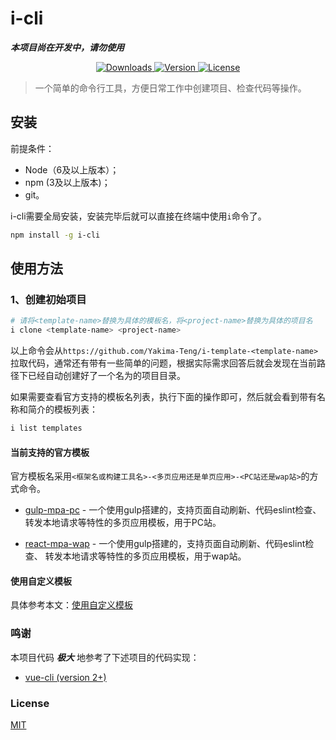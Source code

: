 # i-cli

***本项目尚在开发中，请勿使用***

<p align="center">
  <a href="https://npmcharts.com/compare/i-cli?minimal=true">
    <img src="https://img.shields.io/npm/dm/i-cli.svg" alt="Downloads">
  </a>
  <a href="https://www.npmjs.com/package/i-cli">
    <img src="https://img.shields.io/npm/v/i-cli.svg" alt="Version">
  </a>
  <a href="https://www.npmjs.com/package/i-cli">
    <img src="https://img.shields.io/npm/l/i-cli.svg" alt="License">
  </a>
</p>

> 一个简单的命令行工具，方便日常工作中创建项目、检查代码等操作。

## 安装

前提条件：

- Node（6及以上版本）；
- npm (3及以上版本)；
- git。

i-cli需要全局安装，安装完毕后就可以直接在终端中使用`i`命令了。

``` bash
npm install -g i-cli
```

## 使用方法

### 1、创建初始项目

``` bash
# 请将<template-name>替换为具体的模板名，将<project-name>替换为具体的项目名
i clone <template-name> <project-name>
```

以上命令会从`https://github.com/Yakima-Teng/i-template-<template-name>`拉取代码，通常还有带有一些简单的问题，根据实际需求回答后就会发现在当前路径下已经自动创建好了一个名为<project-name>的项目目录。

如果需要查看官方支持的模板名列表，执行下面的操作即可，然后就会看到带有名称和简介的模板列表：

```bash
i list templates
```

#### 当前支持的官方模板

官方模板名采用`<框架名或构建工具名>-<多页应用还是单页应用>-<PC站还是wap站>`的方式命令。

- [gulp-mpa-pc](https://github.com/Yakima-Teng/i-template-gulp-mpa-pc) - 一个使用gulp搭建的，支持页面自动刷新、代码eslint检查、 转发本地请求等特性的多页应用模板，用于PC站。

- [react-mpa-wap](https://github.com/Yakima-Teng/i-template-react-mpa-wap) - 一个使用gulp搭建的，支持页面自动刷新、代码eslint检查、 转发本地请求等特性的多页应用模板，用于wap站。

#### 使用自定义模板

具体参考本文：[使用自定义模板](./docs/custom-template.md)

### 鸣谢

本项目代码 ***极大*** 地参考了下述项目的代码实现：

- [vue-cli (version 2+)](https://github.com/vuejs/vue-cli)

### License

[MIT](http://opensource.org/licenses/MIT)

